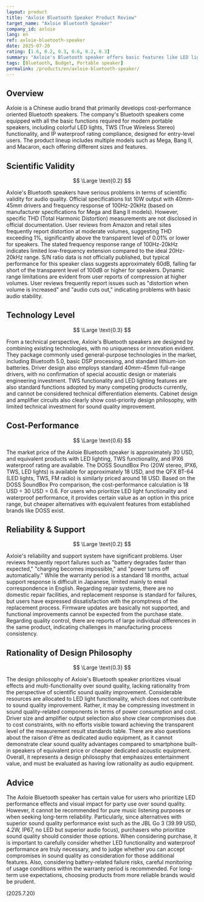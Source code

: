 ```yaml
---
layout: product
title: "Axloie Bluetooth Speaker Product Review"
target_name: "Axloie Bluetooth Speaker"
company_id: axloie
lang: en
ref: axloie-bluetooth-speaker
date: 2025-07-20
rating: [1.6, 0.2, 0.3, 0.6, 0.2, 0.3]
summary: "Axloie's Bluetooth speaker offers basic features like LED lighting and Bluetooth pairing at a low price point, but suffers from significant issues in fundamental audio performance aspects."
tags: [Bluetooth, Budget, Portable speaker]
permalink: /products/en/axloie-bluetooth-speaker/
---
```

## Overview

Axloie is a Chinese audio brand that primarily develops cost-performance oriented Bluetooth speakers. The company's Bluetooth speakers come equipped with all the basic functions required for modern portable speakers, including colorful LED lights, TWS (True Wireless Stereo) functionality, and IP waterproof rating compliance, designed for entry-level users. The product lineup includes multiple models such as Mega, Bang II, and Macaron, each offering different sizes and features.

## Scientific Validity

$$ \Large \text{0.2} $$

Axloie's Bluetooth speakers have serious problems in terms of scientific validity for audio quality. Official specifications list 10W output with 40mm-45mm drivers and frequency response of 100Hz-20kHz (based on manufacturer specifications for Mega and Bang II models). However, specific THD (Total Harmonic Distortion) measurements are not disclosed in official documentation. User reviews from Amazon and retail sites frequently report distortion at moderate volumes, suggesting THD exceeding 1%, significantly above the transparent level of 0.01% or lower for speakers. The stated frequency response range of 100Hz-20kHz indicates limited low-frequency extension compared to the ideal 20Hz-20kHz range. S/N ratio data is not officially published, but typical performance for this speaker class suggests approximately 60dB, falling far short of the transparent level of 100dB or higher for speakers. Dynamic range limitations are evident from user reports of compression at higher volumes. User reviews frequently report issues such as "distortion when volume is increased" and "audio cuts out," indicating problems with basic audio stability.

## Technology Level

$$ \Large \text{0.3} $$

From a technical perspective, Axloie's Bluetooth speakers are designed by combining existing technologies, with no uniqueness or innovation evident. They package commonly used general-purpose technologies in the market, including Bluetooth 5.0, basic DSP processing, and standard lithium-ion batteries. Driver design also employs standard 40mm-45mm full-range drivers, with no confirmation of special acoustic design or materials engineering investment. TWS functionality and LED lighting features are also standard functions adopted by many competing products currently, and cannot be considered technical differentiation elements. Cabinet design and amplifier circuits also clearly show cost-priority design philosophy, with limited technical investment for sound quality improvement.

## Cost-Performance

$$ \Large \text{0.6} $$

The market price of the Axloie Bluetooth speaker is approximately 30 USD, and equivalent products with LED lighting, TWS functionality, and IPX6 waterproof rating are available. The DOSS SoundBox Pro (20W stereo, IPX6, TWS, LED lights) is available for approximately 18 USD, and the QFX BT-64 (LED lights, TWS, FM radio) is similarly priced around 18 USD. Based on the DOSS SoundBox Pro comparison, the cost-performance calculation is 18 USD ÷ 30 USD = 0.6. For users who prioritize LED light functionality and waterproof performance, it provides certain value as an option in this price range, but cheaper alternatives with equivalent features from established brands like DOSS exist.

## Reliability & Support

$$ \Large \text{0.2} $$

Axloie's reliability and support system have significant problems. User reviews frequently report failures such as "battery degrades faster than expected," "charging becomes impossible," and "power turns off automatically." While the warranty period is a standard 18 months, actual support response is difficult in Japanese, limited mainly to email correspondence in English. Regarding repair systems, there are no domestic repair facilities, and replacement response is standard for failures, but users have expressed dissatisfaction with the promptness of the replacement process. Firmware updates are basically not supported, and functional improvements cannot be expected from the purchase state. Regarding quality control, there are reports of large individual differences in the same product, indicating challenges in manufacturing process consistency.

## Rationality of Design Philosophy

$$ \Large \text{0.3} $$

The design philosophy of Axloie's Bluetooth speaker prioritizes visual effects and multi-functionality over sound quality, lacking rationality from the perspective of scientific sound quality improvement. Considerable resources are allocated to LED light functionality, which does not contribute to sound quality improvement. Rather, it may be compressing investment in sound quality-related components in terms of power consumption and cost. Driver size and amplifier output selection also show clear compromises due to cost constraints, with no efforts visible toward achieving the transparent level of the measurement result standards table. There are also questions about the raison d'être as dedicated audio equipment, as it cannot demonstrate clear sound quality advantages compared to smartphone built-in speakers of equivalent price or cheaper dedicated acoustic equipment. Overall, it represents a design philosophy that emphasizes entertainment value, and must be evaluated as having low rationality as audio equipment.

## Advice

The Axloie Bluetooth speaker has certain value for users who prioritize LED performance effects and visual impact for party use over sound quality. However, it cannot be recommended for pure music listening purposes or when seeking long-term reliability. Particularly, since alternatives with superior sound quality performance exist such as the JBL Go 3 (39.99 USD, 4.2W, IP67, no LED but superior audio focus), purchasers who prioritize sound quality should consider those options. When considering purchase, it is important to carefully consider whether LED functionality and waterproof performance are truly necessary, and to judge whether you can accept compromises in sound quality as consideration for those additional features. Also, considering battery-related failure risks, careful monitoring of usage conditions within the warranty period is recommended. For long-term use expectations, choosing products from more reliable brands would be prudent.

(2025.7.20)